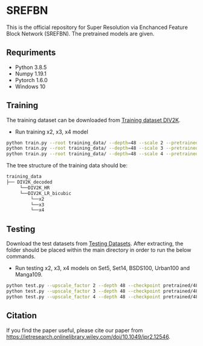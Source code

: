 # SREFBN

This is the official repository for Super Resolution via Enchanced Feature Block Network (SREFBN). The pretrained models are given.

## Requriments

- Python 3.8.5
- Numpy 1.19.1
- Pytorch 1.6.0
- Windows 10

## Training

The training dataset can be downloaded from [Training dataset DIV2K](https://data.vision.ee.ethz.ch/cvl/DIV2K/).
* Run training x2, x3, x4 model
```bash
python train.py --root training_data/ --depth=48 --scale 2 --pretrained pretrained/48/srefpn_x2.pth
python train.py --root training_data/ --depth=48 --scale 3 --pretrained pretrained/48/srefpn_x3.pth
python train.py --root training_data/ --depth=48 --scale 4 --pretrained pretrained/48/srefpn_x4.pth
```
The tree structure of the training data should be:

```bash
training_data
├── DIV2K_decoded
     └──DIV2K_HR
     └──DIV2K_LR_bicubic
         └──x2
         └──x3
         └──x4
```

## Testing

Download the test datasets from [Testing Datasets](https://1drv.ms/u/s!AkqWwiuX5ZbigRDvouGNzxi9LPYG?e=Gjxdus). After extracting, the folder should be placed within the main directory in order to run the below commands.
* Run testing x2, x3, x4 models on Set5, Set14, BSDS100, Urban100 and Manga109.
```bash
python test.py --upscale_factor 2 --depth 48 --checkpoint pretrained/48/srefpn_x2.pth
python test.py --upscale_factor 3 --depth 48 --checkpoint pretrained/48/srefpn_x3.pth
python test.py --upscale_factor 4 --depth 48 --checkpoint pretrained/48/srefpn_x4.pth
```
## Citation

If you find the paper useful, please cite our paper from https://ietresearch.onlinelibrary.wiley.com/doi/10.1049/ipr2.12546.

